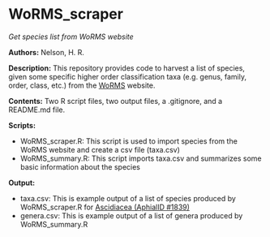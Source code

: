 # WoRMS_scraper
*Get species list from WoRMS website*

**Authors:** Nelson, H. R.

**Description:** This repository provides code to harvest a list of species, given some specific higher order classification taxa (e.g. genus, family, order, class, etc.) from the [WoRMS](http://www.marinespecies.org/) website.

**Contents:** Two R script files, two output files, a .gitignore, and a README.md file.

**Scripts:** 
* WoRMS_scraper.R: This script is used to import species from the WoRMS website and create a csv file (taxa.csv)
* WoRMS_summary.R: This script imports taxa.csv and summarizes some basic information about the species

**Output:**
* taxa.csv: This is example output of a list of species produced by WoRMS_scraper.R for [Ascidiacea (AphialID #1839)](http://www.marinespecies.org/aphia.php?p=taxdetails&id=1839)
* genera.csv: This is example output of a list of genera produced by WoRMS_summary.R
